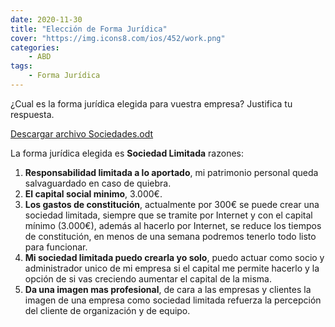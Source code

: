 ```yaml
---
date: 2020-11-30
title: "Elección de Forma Jurídica"
cover: "https://img.icons8.com/ios/452/work.png"
categories: 
    - ABD
tags:
    - Forma Jurídica
---
```


¿Cual es la forma jurídica elegida para vuestra empresa? Justifica tu respuesta.

<a href="images/empresa/sociedades.ods">Descargar archivo Sociedades.odt</a>

La forma jurídica elegida es **Sociedad Limitada** razones:

1. **Responsabilidad limitada a lo aportado**, mi patrimonio personal queda salvaguardado en caso de quiebra.
2. **El capital social minimo**, 3.000€.
3. **Los gastos de constitución**, actualmente por 300€ se puede crear una sociedad limitada, siempre que se tramite por Internet y con el capital mínimo (3.000€), además al hacerlo por Internet, se reduce los tiempos de constitución, en menos de una semana podremos tenerlo todo listo para funcionar.
4. **Mi sociedad limitada puedo crearla yo solo**, puedo actuar como socio y administrador unico de mi empresa si el capital me permite hacerlo y la opción de si vas creciendo aumentar el capital de la misma.
5. **Da una imagen mas profesional**, de cara a las empresas y clientes la imagen de una empresa como sociedad limitada refuerza la percepción del cliente de organización y de equipo.